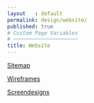 ```yaml
---
layout   : default
permalink: design/website/
published: true
# Custom Page Variables
# ─────────────────────
title: Website
---
```


[Sitemap](docs/pages/3_design/2-1-0_smartwatch-app_wireflow.md)

[Wireframes](docs/pages/3_design/2-1-0_smartwatch-app_wireflow.md)

[Screendesigns](docs/pages/3_design/2-1-0_smartwatch-app_wireflow.md)
